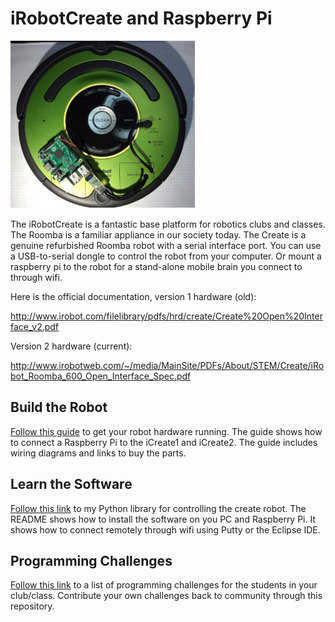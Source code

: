 # iRobotCreate and Raspberry Pi

![](art/small.jpg)

The iRobotCreate is a fantastic base platform for robotics clubs and classes. The Roomba is a familiar appliance in our society today. The 
Create is a genuine refurbished Roomba robot with a serial interface port. You can use a USB-to-serial dongle to control the
robot from your computer. Or mount a raspberry pi to the robot for a stand-alone mobile brain you connect to through wifi.

Here is the official documentation, version 1 hardware (old):

http://www.irobot.com/filelibrary/pdfs/hrd/create/Create%20Open%20Interface_v2.pdf

Version 2 hardware (current):

http://www.irobotweb.com/~/media/MainSite/PDFs/About/STEM/Create/iRobot_Roomba_600_Open_Interface_Spec.pdf

## Build the Robot

[Follow this guide](HARDWARE.md) to get your robot hardware running. The guide shows how to connect a Raspberry Pi to the iCreate1 and iCreate2.
The guide includes wiring diagrams and links to buy the parts.

## Learn the Software

[Follow this link](https://github.com/topherCantrell/robots-piCreate) to my Python library for controlling the create robot. The README shows how to 
install the software on you PC and Raspberry Pi. It shows how to connect remotely through wifi using Putty or the Eclipse IDE.

## Programming Challenges

[Follow this link](challenges) to a list of programming challenges for the students in your club/class. Contribute your own challenges back to community through
this repository.

